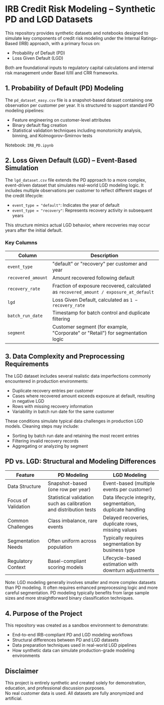 # IRB Credit Risk Modeling – Synthetic PD and LGD Datasets

This repository provides synthetic datasets and notebooks designed to simulate key components of credit risk modeling under the Internal Ratings-Based (IRB) approach, with a primary focus on:

- Probability of Default (PD)  
- Loss Given Default (LGD)

Both are foundational inputs to regulatory capital calculations and internal risk management under Basel II/III and CRR frameworks.

## 1. Probability of Default (PD) Modeling

The `pd_dataset_easy.csv` file is a snapshot-based dataset containing one observation per customer per year. It is structured to support standard PD modeling pipelines:

- Feature engineering on customer-level attributes  
- Binary default flag creation  
- Statistical validation techniques including monotonicity analysis, binning, and Kolmogorov–Smirnov tests

Notebook: `IRB_PD.ipynb`

## 2. Loss Given Default (LGD) – Event-Based Simulation

The `lgd_dataset.csv` file extends the PD approach to a more complex, event-driven dataset that simulates real-world LGD modeling logic. It includes multiple observations per customer to reflect different stages of the credit lifecycle:

- `event_type = "default"`: Indicates the year of default  
- `event_type = "recovery"`: Represents recovery activity in subsequent years

This structure mimics actual LGD behavior, where recoveries may occur years after the initial default.

### Key Columns

| Column             | Description                                                                 |
|--------------------|-----------------------------------------------------------------------------|
| `event_type`       | "default" or "recovery" per customer and year                              |
| `recovered_amount` | Amount recovered following default                                          |
| `recovery_rate`    | Fraction of exposure recovered, calculated as `recovered_amount / exposure_at_default` |
| `lgd`              | Loss Given Default, calculated as `1 − recovery_rate`                      |
| `batch_run_date`   | Timestamp for batch control and duplicate filtering                        |
| `segment`          | Customer segment (for example, "Corporate" or "Retail") for segmentation logic |

## 3. Data Complexity and Preprocessing Requirements

The LGD dataset includes several realistic data imperfections commonly encountered in production environments:

- Duplicate recovery entries per customer  
- Cases where recovered amount exceeds exposure at default, resulting in negative LGD  
- Rows with missing recovery information  
- Variability in batch run date for the same customer

These conditions simulate typical data challenges in production LGD models. Cleaning steps may include:

- Sorting by batch run date and retaining the most recent entries  
- Filtering invalid recovery records  
- Aggregating or analyzing by segment

## PD vs. LGD: Structural and Modeling Differences

| Feature                | PD Modeling                               | LGD Modeling                                          |
|------------------------|--------------------------------------------|--------------------------------------------------------|
| Data Structure         | Snapshot-based (one row per year)         | Event-based (multiple events per customer)            |
| Focus of Validation    | Statistical validation such as calibration and distribution tests | Data lifecycle integrity, segmentation, duplicate handling |
| Common Challenges      | Class imbalance, rare events              | Delayed recoveries, duplicate rows, missing values     |
| Segmentation Needs     | Often uniform across population           | Typically requires segmentation by business type       |
| Regulatory Context     | Basel-compliant scoring models            | Lifecycle-based estimation with downturn adjustments   |

Note: LGD modeling generally involves smaller and more complex datasets than PD modeling. It often requires enhanced preprocessing logic and more careful segmentation. PD modeling typically benefits from large sample sizes and more straightforward binary classification techniques.

## 4. Purpose of the Project

This repository was created as a sandbox environment to demonstrate:

- End-to-end IRB-compliant PD and LGD modeling workflows  
- Structural differences between PD and LGD datasets  
- Data preparation techniques used in real-world LGD pipelines  
- How synthetic data can simulate production-grade modeling environments

## Disclaimer

This project is entirely synthetic and created solely for demonstration, education, and professional discussion purposes.  
No real customer data is used. All datasets are fully anonymized and artificial.
